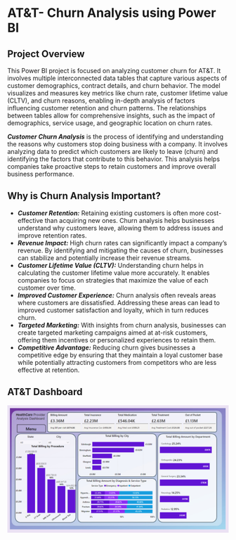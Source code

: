 # AT&T- Churn Analysis using Power BI

## Project Overview
This Power BI project is focused on analyzing customer churn for AT&T. It involves multiple interconnected data tables that capture various aspects of customer demographics, contract details, and churn behavior. The model visualizes and measures key metrics like churn rate, customer lifetime value (CLTV), and churn reasons, enabling in-depth analysis of factors influencing customer retention and churn patterns. The relationships between tables allow for comprehensive insights, such as the impact of demographics, service usage, and geographic location on churn rates.

***Customer Churn Analysis*** is the process of identifying and understanding the reasons why customers stop doing business with a company. It involves analyzing data to predict which customers are likely to leave (churn) and identifying the factors that contribute to this behavior. This analysis helps companies take proactive steps to retain customers and improve overall business performance.  

## Why is Churn Analysis Important?
* ***Customer Retention:*** Retaining existing customers is often more cost-effective than acquiring new ones. Churn analysis helps businesses understand why customers leave, allowing them to address issues and improve retention rates.
* ***Revenue Impact:*** High churn rates can significantly impact a company’s revenue. By identifying and mitigating the causes of churn, businesses can stabilize and potentially increase their revenue streams.
* ***Customer Lifetime Value (CLTV):*** Understanding churn helps in calculating the customer lifetime value more accurately. It enables companies to focus on strategies that maximize the value of each customer over time.
* ***Improved Customer Experience:*** Churn analysis often reveals areas where customers are dissatisfied. Addressing these areas can lead to improved customer satisfaction and loyalty, which in turn reduces churn.
* ***Targeted Marketing:*** With insights from churn analysis, businesses can create targeted marketing campaigns aimed at at-risk customers, offering them incentives or personalized experiences to retain them.
* ***Competitive Advantage:*** Reducing churn gives businesses a competitive edge by ensuring that they maintain a loyal customer base while potentially attracting customers from competitors who are less effective at retention.


## AT&T Dashboard

![wget](https://github.com/pratikphirke07/HealthCareProvider/blob/main/Healthcare_analysis_dashboard.png)

